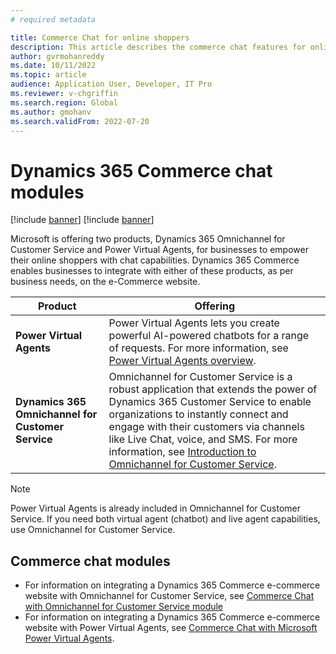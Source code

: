 ```yaml
---
# required metadata

title: Commerce Chat for online shoppers 
description: This article describes the commerce chat features for online shoppers by integrating Dynamics 365 Commerce with D365 Customer Service and Microsoft Power Virtual Agents.
author: gvrmohanreddy
ms.date: 10/11/2022
ms.topic: article
audience: Application User, Developer, IT Pro
ms.reviewer: v-chgriffin
ms.search.region: Global
ms.author: gmohanv
ms.search.validFrom: 2022-07-20
---
```


# Dynamics 365 Commerce chat modules

[!include [banner](includes/banner.md)]
[!include [banner](includes/preview-banner.md)]

Microsoft is offering two products, Dynamics 365 Omnichannel for Customer Service and Power Virtual Agents, for businesses to empower their online shoppers with chat capabilities.  Dynamics 365 Commerce enables businesses to integrate with either of these products, as per business needs, on the e-Commerce website.
 
| Product | Offering |
| ------------- |--------------|
| **Power Virtual Agents**| Power Virtual Agents lets you create powerful AI-powered chatbots for a range of requests. For more information, see [Power Virtual Agents overview](/power-virtual-agents/fundamentals-what-is-power-virtual-agents). |
| **Dynamics 365 Omnichannel for Customer Service** | Omnichannel for Customer Service is a robust application that extends the power of Dynamics 365 Customer Service to enable organizations to instantly connect and engage with their customers via channels like Live Chat, voice, and SMS. For more information, see [Introduction to Omnichannel for Customer Service](/dynamics365/customer-service/introduction-omnichannel). |
 
> [!NOTE] 
> Power Virtual Agents is already included in Omnichannel for Customer Service. If you need both virtual agent (chatbot) and live agent capabilities, use Omnichannel for Customer Service. 
 
## Commerce chat modules

- For information on integrating a Dynamics 365 Commerce e-commerce website with Omnichannel for Customer Service, see [Commerce Chat with Omnichannel for Customer Service module](commerce-chat-module.md)
- For information on integrating a Dynamics 365 Commerce e-commerce website with Power Virtual Agents, see [Commerce Chat with Microsoft Power Virtual Agents](chat-module-with-pva.md). 
